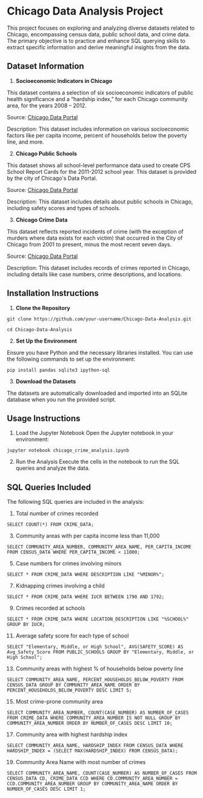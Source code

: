 # Chicago Data Analysis Project

This project focuses on exploring and analyzing diverse datasets related to Chicago, encompassing census data, public school data, and crime data. The primary objective is to practice and enhance SQL querying skills to extract specific information and derive meaningful insights from the data.

## Dataset Information

1. **Socioeconomic Indicators in Chicago**
   
This dataset contains a selection of six socioeconomic indicators of public health significance and a “hardship index,” for each Chicago community area, for the years 2008 – 2012.

Source: [Chicago Data Portal](https://data.cityofchicago.org/Health-Human-Services/Census-Data-Selected-socioeconomic-indicators-in-C/kn9c-c2s2)

Description: This dataset includes information on various socioeconomic factors like per capita income, percent of households below the poverty line, and more.

2. **Chicago Public Schools**

This dataset shows all school-level performance data used to create CPS School Report Cards for the 2011-2012 school year. This dataset is provided by the city of Chicago's Data Portal.

Source: [Chicago Data Portal](https://data.cityofchicago.org/Education/Chicago-Public-Schools-Progress-Report-Cards-2011-/9xs2-f89t)

Description: This dataset includes details about public schools in Chicago, including safety scores and types of schools.

3. **Chicago Crime Data**

This dataset reflects reported incidents of crime (with the exception of murders where data exists for each victim) that occurred in the City of Chicago from 2001 to present, minus the most recent seven days.

Source: [Chicago Data Portal](https://data.cityofchicago.org/Public-Safety/Crimes-2001-to-present/ijzp-q8t2)

Description: This dataset includes records of crimes reported in Chicago, including details like case numbers, crime descriptions, and locations.

## Installation Instructions

1. **Clone the Repository**

`git clone https://github.com/your-username/Chicago-Data-Analysis.git`

`cd Chicago-Data-Analysis`

2. **Set Up the Environment**

Ensure you have Python and the necessary libraries installed. You can use the following commands to set up the environment:

`pip install pandas sqlite3 ipython-sql`

3. **Download the Datasets**

The datasets are automatically downloaded and imported into an SQLite database when you run the provided script.

## Usage Instructions

1. Load the Jupyter Notebook
Open the Jupyter notebook in your environment:

`jupyter notebook chicago_crime_analysis.ipynb`

2. Run the Analysis
Execute the cells in the notebook to run the SQL queries and analyze the data.

## SQL Queries Included

The following SQL queries are included in the analysis:

1. Total number of crimes recorded
   
`SELECT COUNT(*) FROM CRIME_DATA;`

3. Community areas with per capita income less than 11,000
   
`SELECT COMMUNITY_AREA_NUMBER, COMMUNITY_AREA_NAME, PER_CAPITA_INCOME FROM CENSUS_DATA WHERE PER_CAPITA_INCOME < 11000;`

5. Case numbers for crimes involving minors
   
`SELECT * FROM CRIME_DATA WHERE DESCRIPTION LIKE "%MINOR%";`

7. Kidnapping crimes involving a child
   
`SELECT * FROM CRIME_DATA WHERE IUCR BETWEEN 1790 AND 1792;`

9. Crimes recorded at schools
    
`SELECT * FROM CRIME_DATA WHERE LOCATION_DESCRIPTION LIKE "%SCHOOL%" GROUP BY IUCR;`

11. Average safety score for each type of school
    
`SELECT "Elementary, Middle, or High School", AVG(SAFETY_SCORE) AS Avg_Safety_Score FROM PUBLIC_SCHOOLS GROUP BY "Elementary, Middle, or High School";`

13. Community areas with highest % of households below poverty line
    
`SELECT COMMUNITY_AREA_NAME, PERCENT_HOUSEHOLDS_BELOW_POVERTY FROM CENSUS_DATA GROUP BY COMMUNITY_AREA_NAME ORDER BY PERCENT_HOUSEHOLDS_BELOW_POVERTY DESC LIMIT 5;`

15. Most crime-prone community area
    
`SELECT COMMUNITY_AREA_NUMBER, COUNT(CASE_NUMBER) AS NUMBER_OF_CASES FROM CRIME_DATA WHERE COMMUNITY_AREA_NUMBER IS NOT NULL GROUP BY COMMUNITY_AREA_NUMBER ORDER BY NUMBER_OF_CASES DESC LIMIT 10;`

17. Community area with highest hardship index
    
`SELECT COMMUNITY_AREA_NAME, HARDSHIP_INDEX FROM CENSUS_DATA WHERE HARDSHIP_INDEX = (SELECT MAX(HARDSHIP_INDEX) FROM CENSUS_DATA);`

19. Community Area Name with most number of crimes
    
`SELECT COMMUNITY_AREA_NAME, COUNT(CASE_NUMBER) AS NUMBER_OF_CASES FROM CENSUS_DATA CD, CRIME_DATA CCD WHERE CD.COMMUNITY_AREA_NUMBER = CCD.COMMUNITY_AREA_NUMBER GROUP BY COMMUNITY_AREA_NAME ORDER BY NUMBER_OF_CASES DESC LIMIT 1;`
